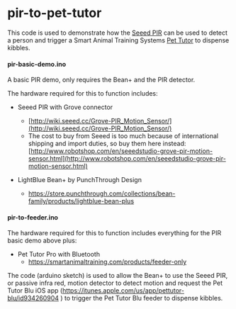 # pir-to-pet-tutor
This code is used to demonstrate how the [Seeed PIR](http://wiki.seeed.cc/Grove-PIR_Motion_Sensor/) can be used to detect a person and trigger a Smart Animal Training Systems [Pet Tutor](https://smartanimaltraining.com/products/feeder-only) to dispense kibbles.

#### pir-basic-demo.ino

A basic PIR demo, only requires the Bean+ and the PIR detector. 

The hardware required for this to function includes:

+ Seeed PIR with Grove connector
  * [http://wiki.seeed.cc/Grove-PIR_Motion_Sensor/](http://wiki.seeed.cc/Grove-PIR_Motion_Sensor/)
  * The cost to buy from Seeed is too much because of international shipping and import duties, so buy them here instead: [http://www.robotshop.com/en/seeedstudio-grove-pir-motion-sensor.html](http://www.robotshop.com/en/seeedstudio-grove-pir-motion-sensor.html) 

+ LightBlue Bean+ by PunchThrough Design
  * https://store.punchthrough.com/collections/bean-family/products/lightblue-bean-plus


#### pir-to-feeder.ino

The hardware required for this to function includes everything for the PIR basic demo above plus:
+ Pet Tutor Pro with Bluetooth
  * https://smartanimaltraining.com/products/feeder-only

The code (arduino sketch) is used to allow the Bean+ to use the Seeed PIR, or passive infra red, motion detector to detect motion and request the Pet Tutor Blu iOS app (https://itunes.apple.com/us/app/pettutor-blu/id934260904 ) to trigger the Pet Tutor Blu feeder to dispense kibbles.


